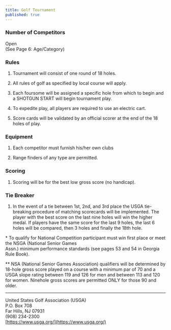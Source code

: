 ```yaml
---
title: Golf Tournament
published: true
---
```

### Number of Competitors

Open  
(See Page 6: Age/Category)

### Rules

1.  Tournament will consist of one round of 18 holes.
    
2.  All rules of golf as specified by local course will apply.
    
3.  Each foursome will be assigned a specific hole from which to begin and a SHOTGUN START will begin tournament play.
    
4.  To expedite play, all players are required to use an electric cart.
    
5.  Score cards will be validated by an official scorer at the end of the 18 holes of play.
    

### Equipment

1.  Each competitor must furnish his/her own clubs
    
2.  Range finders of any type are permitted.
    

### Scoring

1.  Scoring will be for the best low gross score (no handicap).
    

### Tie Breaker

1.  In the event of a tie between 1st, 2nd, and 3rd place the USGA tie-breaking procedure of matching scorecards will be implemented. The player with the best score on the last nine holes will win the higher medal. If players have the same score for the last 9 holes, the last 6 holes will be compared, then 3 holes and finally the 18th hole.
    

\* To qualify for National Competition participant must win first place or meet the NSGA (National Senior Games  
Assn.) minimum performance standards (see pages 53 and 54 in Georgia Rule Book).

\*\* NSA (National Senior Games Association) qualifiers will be determined by 18-hole gross score played on a course with a minimum par of 70 and a USGA slope rating between 119 and 126 for men and between 113 and 120 for women. Ninehole gross scores are permitted ONLY for those 90 and older.

* * *

United States Golf Association (USGA)  
P.O. Box 708  
Far Hills, NJ 07931  
(908) 234-2300  
[https://www.usga.org/](https://www.usga.org/)